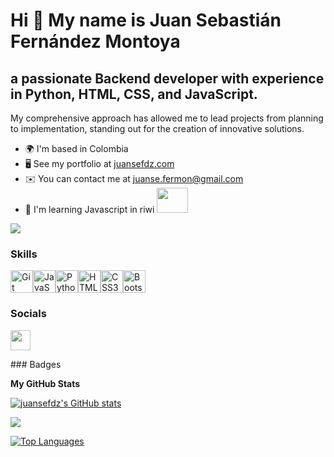 Hi 👋 My name is Juan Sebastián Fernández Montoya
=================================================

a passionate Backend developer with experience in Python, HTML, CSS, and JavaScript.
------------------------------------------------------------------------------------

My comprehensive approach has allowed me to lead projects from planning to implementation, standing out for the creation of innovative solutions.

* 🌍  I'm based in Colombia
* 🖥️  See my portfolio at [juansefdz.com](http://www.juansefdz.com)
* ✉️  You can contact me at [juanse.fermon@gmail.com](mailto:juanse.fermon@gmail.com)
* 🧠  I'm learning Javascript in riwi <a href="https://riwi.io/" target="_blank" rel="noreferrer"><img
src="https://riwi.io/wp-content/uploads/2023/07/Fondo-claro-logo.png"  width="50" height="40" /></a> 
  

<a href="https://www.github.com/juansefdz" target="_blank" rel="noreferrer"><img
src="https://img.shields.io/github/followers/juansefdz?logo=github&style=for-the-badge&color=0891b2&labelColor=1c1917" /></a>
### Skills

<p align="left">
<a href="https://git-scm.com/" target="_blank" rel="noreferrer"><img src="https://raw.githubusercontent.com/danielcranney/readme-generator/main/public/icons/skills/git-colored.svg" width="36" height="36" alt="Git" /></a><a href="https://developer.mozilla.org/en-US/docs/Web/JavaScript" target="_blank" rel="noreferrer"><img src="https://raw.githubusercontent.com/danielcranney/readme-generator/main/public/icons/skills/javascript-colored.svg" width="36" height="36" alt="JavaScript" /></a><a href="https://www.python.org/" target="_blank" rel="noreferrer"><img src="https://raw.githubusercontent.com/danielcranney/readme-generator/main/public/icons/skills/python-colored.svg" width="36" height="36" alt="Python" /></a><a href="https://developer.mozilla.org/en-US/docs/Glossary/HTML5" target="_blank" rel="noreferrer"><img src="https://raw.githubusercontent.com/danielcranney/readme-generator/main/public/icons/skills/html5-colored.svg" width="36" height="36" alt="HTML5" /></a><a href="https://www.w3.org/TR/CSS/#css" target="_blank" rel="noreferrer"><img src="https://raw.githubusercontent.com/danielcranney/readme-generator/main/public/icons/skills/css3-colored.svg" width="36" height="36" alt="CSS3" /></a><a href="https://getbootstrap.com/" target="_blank" rel="noreferrer"><img src="https://raw.githubusercontent.com/danielcranney/readme-generator/main/public/icons/skills/bootstrap-colored.svg" width="36" height="36" alt="Bootstrap" /></a>
</p>

### Socials

<p align="left"> <a href="https://www.github.com/juansefdz" target="_blank" rel="noreferrer"> <picture> <source media="(prefers-color-scheme: dark)" srcset="https://raw.githubusercontent.com/danielcranney/readme-generator/main/public/icons/socials/github-dark.svg" /> <source media="(prefers-color-scheme: light)" srcset="https://raw.githubusercontent.com/danielcranney/readme-generator/main/public/icons/socials/github.svg" /> <img src="https://raw.githubusercontent.com/danielcranney/readme-generator/main/public/icons/socials/github.svg" width="32" height="32" /> </picture> </a></p>
### Badges

<b>My GitHub Stats</b>

<a href="http://www.github.com/juansefdz"><img src="https://github-readme-stats.vercel.app/api?username=juansefdz&show_icons=true&hide=&count_private=true&title_color=0891b2&text_color=ffffff&icon_color=0891b2&bg_color=1c1917&hide_border=true&show_icons=true" alt="juansefdz's GitHub stats" /></a>

<a href="http://www.github.com/juansefdz"><img src="https://github-readme-streak-stats.herokuapp.com/?user=juansefdz&stroke=ffffff&background=1c1917&ring=0891b2&fire=0891b2&currStreakNum=ffffff&currStreakLabel=0891b2&sideNums=ffffff&sideLabels=ffffff&dates=ffffff&hide_border=true" /></a>

<a href="https://github.com/juansefdz" align="left"><img src="https://github-readme-stats.vercel.app/api/top-langs/?username=juansefdz&langs_count=10&title_color=0891b2&text_color=ffffff&icon_color=0891b2&bg_color=1c1917&hide_border=true&locale=en&custom_title=Top%20%Languages" alt="Top Languages" /></a>
